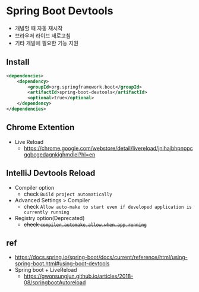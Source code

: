 # Spring Boot Devtools
* 개발할 때 자동 재시작
* 브라우저 라이브 새로고침
* 기타 개발에 필요한 기능 지원

## Install
```xml
<dependencies>
    <dependency>
        <groupId>org.springframework.boot</groupId>
        <artifactId>spring-boot-devtools</artifactId>
        <optional>true</optional>
    </dependency>
</dependencies>
```

## Chrome Extention
* Live Reload
  * https://chrome.google.com/webstore/detail/livereload/jnihajbhpnppcggbcgedagnkighmdlei?hl=en

## IntelliJ Devtools Reload
* Compiler option
  * check `Build project automatically`
* Advanced Settings > Compiler
  * check `Allow auto-make to start even if developed application is currently running`
* Registry option(Deprecated)
  * ~~check `compiler.automake.allow.when.app.running`~~

## ref
* https://docs.spring.io/spring-boot/docs/current/reference/html/using-spring-boot.html#using-boot-devtools
* Spring boot + LiveReload
  * https://gwonsungjun.github.io/articles/2018-08/springbootAutoreload
